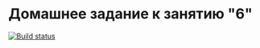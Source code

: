 # Домашнее задание к занятию "6"

[![Build status](https://ci.appveyor.com/api/projects/status/5stg7wm3vtu76q93?svg=true)](https://ci.appveyor.com/project/vsgenius/ahj-less6)
